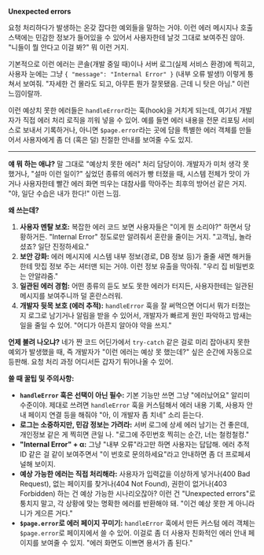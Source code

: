 **Unexpected errors**

요청 처리하다가 발생하는 온갖 잡다한 예외들을 말하는 거야. 이런 에러 메시지나 호출 스택에는 민감한 정보가 들어있을 수 있어서 사용자한테 날것 그대로 보여주진 않아. "니들이 뭘 안다고 이걸 봐?" 뭐 이런 거지.

기본적으로 이런 에러는 콘솔(개발 중일 때)이나 서버 로그(실제 서비스 환경)에 찍히고, 사용자 눈에는 그냥 `{ "message": "Internal Error" }` (내부 오류 발생!) 이렇게 퉁쳐서 보여줘. "자세한 건 몰라도 되고, 아무튼 뭔가 잘못됐음. 근데 니 탓은 아님." 이런 느낌이랄까.

이런 예상치 못한 에러들은 `handleError`라는 훅(hook)을 거치게 되는데, 여기서 개발자가 직접 에러 처리 로직을 끼워 넣을 수 있어. 예를 들면 에러 내용을 전문 리포팅 서비스로 보내서 기록하거나, 아니면 `$page.error`라는 곳에 담을 특별한 에러 객체를 만들어서 사용자에게 좀 더 (혹은 덜) 친절한 안내를 보여줄 수도 있지.

---

**얘 뭐 하는 애냐?**
말 그대로 "예상치 못한 에러" 처리 담당이야. 개발자가 미처 생각 못 했거나, "설마 이런 일이?" 싶었던 종류의 에러가 빵 터졌을 때, 시스템 전체가 맛이 가거나 사용자한테 빨간 에러 화면 띄우는 대참사를 막아주는 최후의 방어선 같은 거지. "야, 일단 수습은 내가 한다!" 이런 느낌.

**왜 쓰는데?**
1.  **사용자 멘탈 보호:** 복잡한 에러 코드 보면 사용자들은 "이게 뭔 소리야?" 하면서 당황하거든. "Internal Error" 정도로만 알려줘서 혼란을 줄이는 거지. "고객님, 놀라셨죠? 일단 진정하세요."
2.  **보안 강화:** 에러 메시지에 시스템 내부 정보(경로, DB 정보 등)가 줄줄 새면 해커들한테 맛집 정보 주는 셔터맨 되는 거야. 이런 정보 유출을 막아줘. "우리 집 비밀번호는 안알랴줌."
3.  **일관된 에러 경험:** 어떤 종류의 듣도 보도 못한 에러가 터지든, 사용자한테는 일관된 메시지를 보여주니까 덜 혼란스러워.
4.  **개발자 뒷목 보호 (에러 추적):** `handleError` 훅을 잘 써먹으면 어디서 뭐가 터졌는지 로그로 남기거나 알림을 받을 수 있어서, 개발자가 빠르게 원인 파악하고 밤새는 일을 줄일 수 있어. "어디가 아픈지 알아야 약을 쓰지."

**언제 불려 나오냐?**
네가 짠 코드 어딘가에서 `try-catch` 같은 걸로 미리 잡아내지 못한 예외가 발생했을 때, 즉 개발자가 "이런 에러는 예상 못 했는데?" 싶은 순간에 자동으로 등판해. 요청 처리 과정 어디서든 갑자기 튀어나올 수 있어.

**쓸 때 꿀팁 및 주의사항:**
*   **`handleError` 훅은 선택이 아닌 필수:** 기본 기능만 쓰면 그냥 "에러났어요" 알리미 수준이야. 제대로 쓰려면 `handleError` 훅을 커스텀해서 에러 내용 기록, 사용자 안내 페이지 연결 등을 해줘야 "아, 이 개발자 좀 치네" 소리 듣는다.
*   **로그는 소중하지만, 민감 정보는 가려라:** 서버 로그에 상세 에러 남기는 건 좋은데, 개인정보 같은 게 찍히면 큰일 나. "로그에 주민번호 찍히는 순간, 너는 철컹철컹."
*   **"Internal Error" + α:** 그냥 "내부 오류"라고만 하면 사용자는 답답해. 에러 추적 ID 같은 걸 같이 보여주면서 "이 번호로 문의하세요"라고 안내하면 좀 더 프로페셔널해 보이지.
*   **예상 가능한 에러는 직접 처리해라:** 사용자가 입력값을 이상하게 넣거나(400 Bad Request), 없는 페이지를 찾거나(404 Not Found), 권한이 없거나(403 Forbidden) 하는 건 예상 가능한 시나리오잖아? 이런 건 "Unexpected errors"로 퉁치지 말고, 각 상황에 맞는 명확한 에러를 반환해야 돼. "이건 예상 못한 게 아니라 니가 게으른 거다."
*   **`$page.error`로 에러 페이지 꾸미기:** `handleError` 훅에서 만든 커스텀 에러 객체는 `$page.error`로 페이지에서 쓸 수 있어. 이걸로 좀 더 사용자 친화적인 에러 안내 페이지를 보여줄 수 있지. "에러 화면도 이쁘면 용서가 좀 된다."